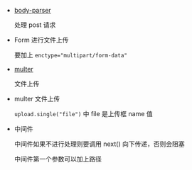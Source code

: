 - [body-parser](https://github.com/expressjs/body-parser)
  
  处理 post 请求

- Form 进行文件上传

  要加上 `enctype="multipart/form-data"`

- [multer](https://github.com/expressjs/multer)

  文件上传

- multer 文件上传

  `upload.single("file")` 中 file 是上传框 name 值

- 中间件

  中间件如果不进行处理则要调用 next() 向下传递，否则会阻塞

  中间件第一个参数可以加上路径